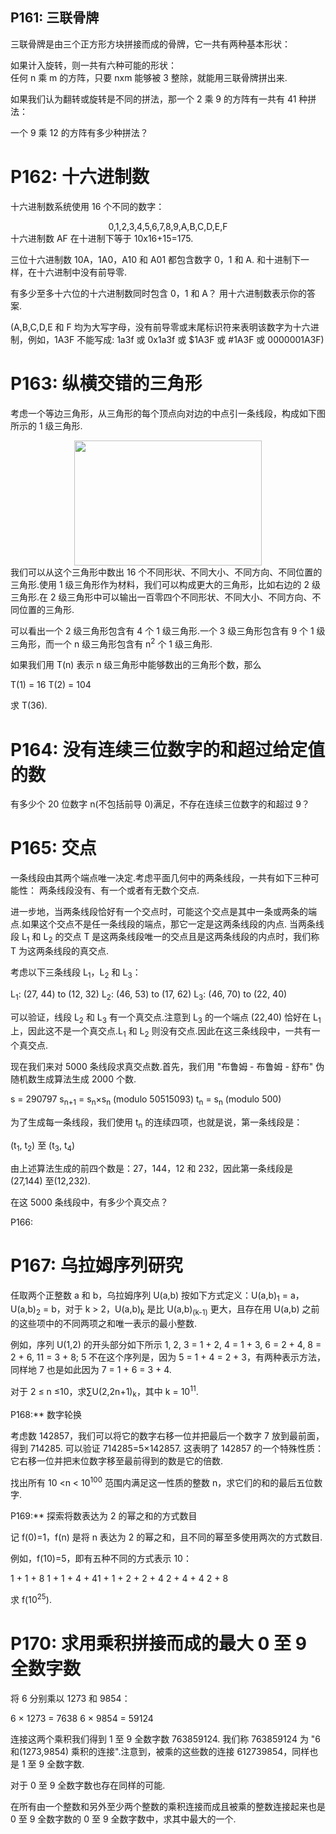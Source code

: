 ## P161: 三联骨牌

三联骨牌是由三个正方形方块拼接而成的骨牌，它一共有两种基本形状：

<center>
  <a class="fancybox" href="https://projecteuler.net/project/images/p161_trio1.gif"><img src="https://projecteuler.net/project/images/p161_trio1.gif" alt="" /></a>
</center> 如果计入旋转，则一共有六种可能的形状：

<center>
  <a class="fancybox" href="https://projecteuler.net/project/images/p161_trio3.gif"><img src="https://projecteuler.net/project/images/p161_trio3.gif" alt="" /></a>
</center> 任何 n 乘 m 的方阵，只要 nxm 能够被 3 整除，就能用三联骨牌拼出来.


如果我们认为翻转或旋转是不同的拼法，那一个 2 乘 9 的方阵有一共有 41 种拼法：

<center>
  <a class="fancybox" href="https://projecteuler.net/project/images/p161_k9.gif"><img src="https://projecteuler.net/project/images/p161_k9.gif" alt="" /></a>
</center> 一个 9 乘 12 的方阵有多少种拼法？

# P162: 十六进制数

十六进制数系统使用 16 个不同的数字：

<center>
  0,1,2,3,4,5,6,7,8,9,A,B,C,D,E,F
</center> 十六进制数 AF 在十进制下等于 10x16+15=175.

三位十六进制数 10A，1A0，A10 和 A01 都包含数字 0，1 和 A.
和十进制下一样，在十六进制中没有前导零.

有多少至多十六位的十六进制数同时包含 0，1 和 A？
用十六进制数表示你的答案.

(A,B,C,D,E 和 F 均为大写字母，没有前导零或末尾标识符来表明该数字为十六进制，例如，1A3F 不能写成: 1a3f 或 0x1a3f 或 $1A3F 或 #1A3F 或 0000001A3F)





# P163: 纵横交错的三角形

考虑一个等边三角形，从三角形的每个顶点向对边的中点引一条线段，构成如下图所示的 1 级三角形.

<center>
  <a class="fancybox" href="https://projecteuler.net/project/images/p163.gif"><img src="https://projecteuler.net/project/images/p163.gif" alt=""width="300"height="200" /></a>
</center> 我们可以从这个三角形中数出 16 个不同形状、不同大小、不同方向、不同位置的三角形.使用 1 级三角形作为材料，我们可以构成更大的三角形，比如右边的 2 级三角形.在 2 级三角形中可以输出一百零四个不同形状、不同大小、不同方向、不同位置的三角形.

可以看出一个 2 级三角形包含有 4 个 1 级三角形.一个 3 级三角形包含有 9 个 1 级三角形，而一个 n 级三角形包含有 n<sup>2</sup > 个 1 级三角形.

如果我们用 T(n) 表示 n 级三角形中能够数出的三角形个数，那么

T(1) = 16
T(2) = 104

求 T(36).









# P164: 没有连续三位数字的和超过给定值的数

有多少个 20 位数字 n(不包括前导 0)满足，不存在连续三位数字的和超过 9？





# P165: 交点

一条线段由其两个端点唯一决定.考虑平面几何中的两条线段，一共有如下三种可能性：
两条线段没有、有一个或者有无数个交点.

进一步地，当两条线段恰好有一个交点时，可能这个交点是其中一条或两条的端点.如果这个交点不是任一条线段的端点，那它一定是这两条线段的内点.
当两条线段 L<sub>1</sub > 和 L<sub>2</sub > 的交点 T 是这两条线段唯一的交点且是这两条线段的内点时，我们称 T 为这两条线段的真交点.

考虑以下三条线段 L<sub>1</sub>，L<sub>2</sub > 和 L<sub>3</sub>：

L<sub>1</sub>: (27, 44) to (12, 32)
L<sub>2</sub>: (46, 53) to (17, 62)
L<sub>3</sub>: (46, 70) to (22, 40)

可以验证，线段 L<sub>2</sub > 和 L<sub>3</sub > 有一个真交点.注意到 L<sub>3</sub > 的一个端点 (22,40) 恰好在 L<sub>1</sub > 上，因此这不是一个真交点.L<sub>1</sub > 和 L<sub>2</sub > 则没有交点.因此在这三条线段中，一共有一个真交点.

现在我们来对 5000 条线段求真交点数.首先，我们用 "布鲁姆 - 布鲁姆 - 舒布" 伪随机数生成算法生成 2000 个数.

s<sub></sub> = 290797
s<sub>n+1</sub> = s<sub>n</sub>×s<sub>n</sub> (modulo 50515093)
t<sub>n</sub> = s<sub>n</sub> (modulo 500)

为了生成每一条线段，我们使用 t<sub>n</sub > 的连续四项，也就是说，第一条线段是：

(t<sub>1</sub>, t<sub>2</sub>) 至 (t<sub>3</sub>, t<sub>4</sub>)

由上述算法生成的前四个数是：27，144，12 和 232，因此第一条线段是 (27,144) 至(12,232).

在这 5000 条线段中，有多少个真交点？





P166:





















# P167: 乌拉姆序列研究

任取两个正整数 a 和 b，乌拉姆序列 U(a,b) 按如下方式定义：U(a,b)<sub>1</sub> = a，U(a,b)<sub>2</sub> = b，对于 k > 2，U(a,b)<sub>k</sub > 是比 U(a,b)<sub>(k-1)</sub > 更大，且存在用 U(a,b) 之前的这些项中的不同两项之和唯一表示的最小整数.

例如，序列 U(1,2) 的开头部分如下所示
1, 2, 3 = 1 + 2, 4 = 1 + 3, 6 = 2 + 4, 8 = 2 + 6, 11 = 3 + 8;
5 不在这个序列是，因为 5 = 1 + 4 = 2 + 3，有两种表示方法，同样地 7 也是如此因为 7 = 1 + 6 = 3 + 4.

对于 2 ≤ n ≤10，求∑U(2,2n+1)<sub>k</sub>，其中 k = 10<sup>11</sup>.





P168:** 数字轮换

考虑数 142857，我们可以将它的数字右移一位并把最后一个数字 7 放到最前面，得到 714285.
可以验证 714285=5×142857.
这表明了 142857 的一个特殊性质：它右移一位并把末位数字移至最前得到的数是它的倍数.

找出所有 10 <n < 10<sup>100</sup > 范围内满足这一性质的整数 n，求它们的和的最后五位数字.







P169:** 探索将数表达为 2 的幂之和的方式数目

记 f(0)=1，f(n) 是将 n 表达为 2 的幂之和，且不同的幂至多使用两次的方式数目.

例如，f(10)=5，即有五种不同的方式表示 10：

1 + 1 + 8
1 + 1 + 4 + 41 + 1 + 2 + 2 + 4
2 + 4 + 4
2 + 8

求 f(10<sup>25</sup>).





# P170: 求用乘积拼接而成的最大 0 至 9 全数字数

将 6 分别乘以 1273 和 9854：

6 × 1273 = 7638
6 × 9854 = 59124

连接这两个乘积我们得到 1 至 9 全数字数 763859124. 我们称 763859124 为 "6 和(1273,9854) 乘积的连接".注意到，被乘的这些数的连接 612739854，同样也是 1 至 9 全数字数.

对于 0 至 9 全数字数也存在同样的可能.

在所有由一个整数和另外至少两个整数的乘积连接而成且被乘的整数连接起来也是 0 至 9 全数字数的 0 至 9 全数字数中，求其中最大的一个.

